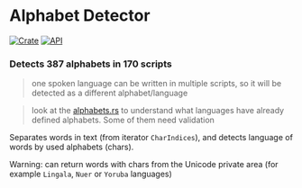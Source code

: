 # Alphabet Detector

[![Crate](https://img.shields.io/crates/v/alphabet_detector.svg)](https://crates.io/crates/alphabet_detector)
[![API](https://docs.rs/alphabet_detector/badge.svg)](https://docs.rs/alphabet_detector)

### Detects 387 alphabets in 170 scripts
> one spoken language can be written in multiple scripts, so it will be detected as a different alphabet/language

> look at the [alphabets.rs](https://github.com/RoDmitry/alphabet_detector/blob/main/src/lang/alphabets.rs#L73) to understand what languages have already defined alphabets. Some of them need validation

Separates words in text (from iterator `CharIndices`), and detects language of words by used alphabets (chars).

Warning: can return words with chars from the Unicode private area (for example `Lingala`, `Nuer` or `Yoruba` languages)
